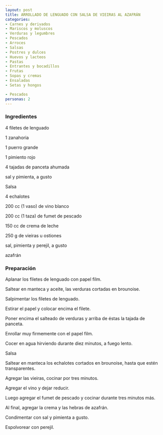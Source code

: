 ```yaml
---
layout: post
title: ARROLLADO DE LENGUADO CON SALSA DE VIEIRAS AL AZAFRÁN
categories:
- Carnes y derivados
- Mariscos y moluscos
- Verduras y legumbres
- Pescados
- Arroces
- Salsas
- Postres y dulces
- Huevos y lacteos
- Pastas
- Entrantes y bocadillos
- Frutas
- Sopas y cremas
- Ensaladas
- Setas y hongos

- Pescados
personas: 2 
---
```

<h3>Ingredientes</h3>
4 filetes de lenguado

1 zanahoria

1 puerro grande

1 pimiento rojo

4 tajadas de panceta ahumada

sal y pimienta, a gusto

Salsa

4 echalotes

200 cc (1 vaso) de vino blanco

200 cc (1 taza) de fumet de pescado

150 cc  de crema de leche

250 g de vieiras u ostiones

sal, pimienta y perejil, a gusto

azafrán

<h3>Preparación</h3>
Aplanar los filetes de lenguado con papel film.

Saltear en manteca y aceite, las verduras cortadas en brounoise.

Salpimentar los filetes de lenguado.

Estirar el papel y colocar encima el filete.

Poner encima el salteado de verduras y arriba de éstas la tajada de panceta.

Enrollar muy firmemente con el papel film.

Cocer en agua hirviendo durante diez minutos, a fuego lento.

Salsa

Saltear en manteca  los echalotes cortados en brounoise, hasta que estén transparentes.

Agregar las vieiras, cocinar por tres minutos.

Agregar el vino y dejar reducir.

Luego agregar el fumet de pescado y cocinar durante tres minutos más.

Al final, agregar la crema y las hebras de azafrán.

Condimentar con sal y pimienta a gusto.

Espolvorear con perejil.

